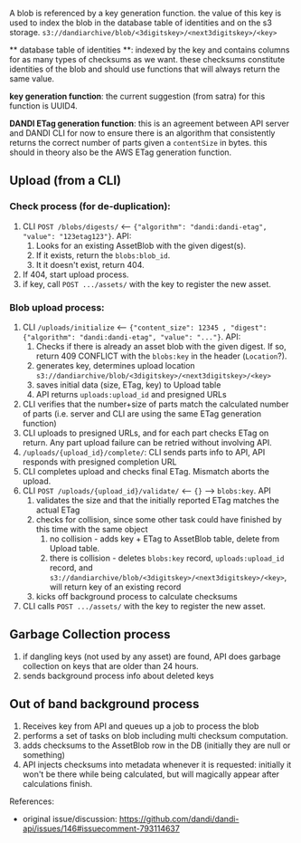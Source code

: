 A blob is referenced by a key generation function. the value of this key is used to index the blob in the database table of identities and on the s3 storage. `s3://dandiarchive/blob/<3digitskey>/<next3digitskey>/<key>`

** database table of identities **: indexed by the key and contains columns for as many types of checksums as we want. these checksums constitute identities of the blob and should use functions that will always return the same value.

**key generation function**: the current suggestion (from satra) for this function is UUID4.

**DANDI ETag generation function**: this is an agreement between API server and DANDI CLI for now to ensure there is an algorithm that consistently returns the correct number of parts given a `contentSize` in bytes. this should in theory also be the AWS ETag generation function.

## Upload (from a CLI)

### Check process (for de-duplication):
1. CLI `POST /blobs/digests/` <-- `{"algorithm": "dandi:dandi-etag", "value": "123etag123"}`. API:
    1. Looks for an existing AssetBlob with the given digest(s).
    2. If it exists, return the `blobs:blob_id`.
    3. It it doesn't exist, return 404.
2. If 404, start upload process.
3. if key, call `POST .../assets/` with the key to register the new asset.

### Blob upload process:
1. CLI `/uploads/initialize` <-- `{"content_size": 12345 , "digest": {"algorithm": "dandi:dandi-etag", "value": "..."}`. API:
   1. Checks if there is already an asset blob with the given digest. If so, return 409 CONFLICT with the `blobs:key` in the header (`Location`?).
   2. generates key, determines upload location `s3://dandiarchive/blob/<3digitskey>/<next3digitskey>/<key>`
   3. saves initial data (size, ETag, key) to Upload table
   4. API returns `uploads:upload_id` and presigned URLs
4. CLI verifies that the number+size of parts match the calculated number of parts (i.e. server and CLI are using the same ETag generation function)
5. CLI uploads to presigned URLs, and for each part checks ETag on return. Any part upload failure can be retried without involving API.
6. `/uploads/{upload_id}/complete/`: CLI sends parts info to API, API responds with presigned completion URL
7. CLI completes upload and checks final ETag. Mismatch aborts the upload.
8. CLI `POST /uploads/{upload_id}/validate/` <-- `{}` --> `blobs:key`. API
    1. validates the size and that the initially reported ETag matches the actual ETag
    2. checks for collision, since some other task could have finished by this time with the same object
        1. no collision - adds key + ETag to AssetBlob table, delete from Upload table.
        2. there is collision - deletes `blobs:key` record, `uploads:upload_id` record, and `s3://dandiarchive/blob/<3digitskey>/<next3digitskey>/<key>`, will return key of an existing record
    4. kicks off background process to calculate checksums
9. CLI calls `POST .../assets/` with the key to register the new asset.

## Garbage Collection process

1. if dangling keys (not used by any asset) are found, API does garbage collection on keys that are older than 24 hours.
2. sends background process info about deleted keys

## Out of band background process

1. Receives key from API and queues up a job to process the blob
2. performs a set of tasks on blob including multi checksum computation.
3. adds checksums to the AssetBlob row in the DB (initially they are null or something)
4. API injects checksums into metadata whenever it is requested: initially it won't be there while being calculated, but will magically appear after calculations finish.

References:

- original issue/discussion: https://github.com/dandi/dandi-api/issues/146#issuecomment-793114637
